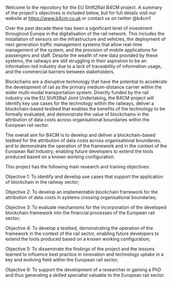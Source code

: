 Welcome to the repository for the EU Shift2Rail B4CM project. A summary of the project's objectives is included below, but for full details visit our website at https://www.b4cm.co.uk or contact us on twitter @b4cm1

Over the past decade there has been a significant level of investment throughout Europe in the digitalisation of the rail network. This includes the installation of sensors on the infrastructure and vehicles, the deployment of next generation traffic management systems that allow real-time management of the system, and the provision of mobile applications for passengers and staff. Despite the wealth of new data provided by these systems, the railways are still struggling in their aspiration to be an information-led industry due to a lack of traceability of information usage, and the commercial barriers between stakeholders.

Blockchains are a disruptive technology that have the potential to accelerate the development of rail as the primary medium-distance carrier within the wider multi-modal transportation system. Directly funded by the rail industry via the EU Shift2Rail Joint Undertaking, the B4CM project will identify key use cases for the technology within the railways, deliver a blockchain-based testbed that enables the benefits of the technology to be formally evaluated, and demonstrate the value of blockchains in the attribution of data costs across organisational boundaries within the European rail sector.

The overall aim for B4CM is to develop and deliver a blockchain-based testbed for the attribution of data costs across organisational boundaries, and to demonstrate the operation of the framework and in the context of the European Rail Industry, enabling future developers to extend the tools produced based on a known working configuration.

This project has the following main research and training objectives:

Objective 1: To identify and develop use cases that support the application of blockchain in the railway sector;

Objective 2: To develop an implementable blockchain framework for the attribution of data costs in systems crossing organisational boundaries;

Objective 3: To evaluate mechanisms for the incorporation of the developed blockchain framework into the financial processes of the European rail sector;

Objective 4: To develop a testbed, demonstrating the operation of the framework in the context of the rail sector, enabling future developers to extend the tools produced based on a known working configuration;

Objective 5: To disseminate the findings of the project and the lessons learned to influence best practice in innovation and technology uptake in a key and evolving field within the European rail sector;

Objective 6: To support the development of a researcher in gaining a PhD and thus generating a skilled specialist valuable to the European rail sector.

<!---
B4CMProject/B4CMProject is a ✨ special ✨ repository because its `README.md` (this file) appears on your GitHub profile.
You can click the Preview link to take a look at your changes.
--->
